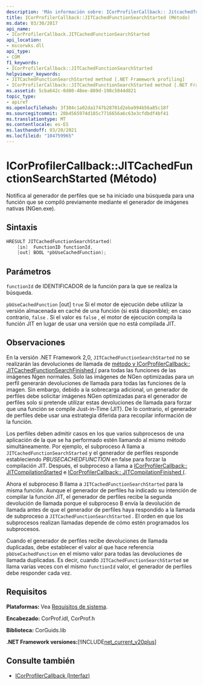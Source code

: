 ```yaml
---
description: 'Más información sobre: ICorProfilerCallback:: Jitcachedfunctionsearchstarted ((método)'
title: ICorProfilerCallback::JITCachedFunctionSearchStarted (Método)
ms.date: 03/30/2017
api_name:
- ICorProfilerCallback.JITCachedFunctionSearchStarted
api_location:
- mscorwks.dll
api_type:
- COM
f1_keywords:
- ICorProfilerCallback::JITCachedFunctionSearchStarted
helpviewer_keywords:
- JITCachedFunctionSearchStarted method [.NET Framework profiling]
- ICorProfilerCallback::JITCachedFunctionSearchStarted method [.NET Framework profiling]
ms.assetid: 5cba642c-0d80-48ee-889d-198c5044d821
topic_type:
- apiref
ms.openlocfilehash: 3f384c1a02da1747b28701d2eba994b56a85c18f
ms.sourcegitcommit: 20b4565974d185c7716656a6c63e3cfdbdf4bf41
ms.translationtype: MT
ms.contentlocale: es-ES
ms.lasthandoff: 03/20/2021
ms.locfileid: "104759965"
---
```

# <a name="icorprofilercallbackjitcachedfunctionsearchstarted-method"></a>ICorProfilerCallback::JITCachedFunctionSearchStarted (Método)

Notifica al generador de perfiles que se ha iniciado una búsqueda para una función que se compiló previamente mediante el generador de imágenes nativas (NGen.exe).  
  
## <a name="syntax"></a>Sintaxis  
  
```cpp  
HRESULT JITCachedFunctionSearchStarted(  
    [in]  FunctionID functionId,  
    [out] BOOL *pbUseCachedFunction);  
```  
  
## <a name="parameters"></a>Parámetros

`functionId` de IDENTIFICADOR de la función para la que se realiza la búsqueda.

`pbUseCachedFunction` [out] `true` Si el motor de ejecución debe utilizar la versión almacenada en caché de una función (si está disponible); en caso contrario, `false` . Si el valor es `false` , el motor de ejecución compila la función JIT en lugar de usar una versión que no está compilada JIT.

## <a name="remarks"></a>Observaciones  

 En la versión .NET Framework 2,0, `JITCachedFunctionSearchStarted` no se realizarán las devoluciones de llamada de [método y ICorProfilerCallback:: JITCachedFunctionSearchFinished (](icorprofilercallback-jitcachedfunctionsearchfinished-method.md) para todas las funciones de las imágenes Ngen normales. Solo las imágenes de NGen optimizadas para un perfil generarán devoluciones de llamada para todas las funciones de la imagen. Sin embargo, debido a la sobrecarga adicional, un generador de perfiles debe solicitar imágenes NGen optimizadas para el generador de perfiles solo si pretende utilizar estas devoluciones de llamada para forzar que una función se compile Just-in-Time (JIT). De lo contrario, el generador de perfiles debe usar una estrategia diferida para recopilar información de la función.  
  
 Los perfiles deben admitir casos en los que varios subprocesos de una aplicación de la que se ha performado estén llamando al mismo método simultáneamente. Por ejemplo, el subproceso A llama a `JITCachedFunctionSearchStarted` y el generador de perfiles responde estableciendo *PBUSECACHEDFUNCTION* en false para forzar la compilación JIT. Después, el subproceso a llama a [ICorProfilerCallback:: JITCompilationStarted](icorprofilercallback-jitcompilationstarted-method.md) e [ICorProfilerCallback:: JITCompilationFinished (](icorprofilercallback-jitcompilationfinished-method.md).  
  
 Ahora el subproceso B llama a `JITCachedFunctionSearchStarted` para la misma función. Aunque el generador de perfiles ha indicado su intención de compilar la función JIT, el generador de perfiles recibe la segunda devolución de llamada porque el subproceso B envía la devolución de llamada antes de que el generador de perfiles haya respondido a la llamada de subproceso a `JITCachedFunctionSearchStarted` . El orden en que los subprocesos realizan llamadas depende de cómo estén programados los subprocesos.  
  
 Cuando el generador de perfiles recibe devoluciones de llamada duplicadas, debe establecer el valor al que hace referencia `pbUseCachedFunction` en el mismo valor para todas las devoluciones de llamada duplicadas. Es decir, cuando `JITCachedFunctionSearchStarted` se llama varias veces con el mismo `functionId` valor, el generador de perfiles debe responder cada vez.  
  
## <a name="requirements"></a>Requisitos  

 **Plataformas:** Vea [Requisitos de sistema](../../get-started/system-requirements.md).  
  
 **Encabezado:** CorProf.idl, CorProf.h  
  
 **Biblioteca:** CorGuids.lib  
  
 **.NET Framework versiones:**[!INCLUDE[net_current_v20plus](../../../../includes/net-current-v20plus-md.md)]  
  
## <a name="see-also"></a>Consulte también

- [ICorProfilerCallback (Interfaz)](icorprofilercallback-interface.md)
